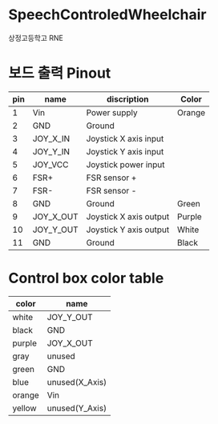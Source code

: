 # SpeechControledWheelchair
상정고등학고 RNE

# 보드 출력 Pinout

| pin |   name   |      discription       |    Color   |
|-----|----------|------------------------|------------|
|  1  |    Vin   | Power supply           |  Orange    |
|  2  |    GND   | Ground                 |       |
|  3  | JOY_X_IN | Joystick X axis input  |            |
|  4  | JOY_Y_IN | Joystick Y axis input  |            |
|  5  | JOY_VCC  | Joystick power input   |            |
|  6  | FSR+     | FSR sensor +           |            |
|  7  | FSR-     | FSR sensor -           |            |
|  8  | GND      | Ground                 |  Green     |
|  9  | JOY_X_OUT| Joystick X axis output |  Purple    |
| 10  | JOY_Y_OUT| Joystick Y axis output |  White     |
| 11  | GND      | Ground                 |  Black     |


# Control box color table
| color  | name           |
|--------|----------------|
| white  | JOY_Y_OUT      |
| black  | GND            |
| purple | JOY_X_OUT      |
| gray   | unused         |
| green  | GND            |
| blue   | unused(X_Axis) |
| orange | Vin            |
| yellow | unused(Y_Axis) |
